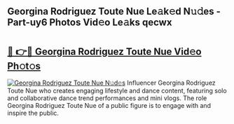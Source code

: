 ## Georgina Rodriguez Toute Nue Le𝚊k𝚎d N𝚞𝚍es - Part-uy6 Photos Vid𝚎o Le𝚊ks qecwx

# <h2><a href="http://fbaru8.evod.top/?m=Georgina+Rodriguez+Toute+Nue">🔗 👉🔴 Georgina Rodriguez Toute Nue Vid𝚎o Ph𝚘t𝚘s</a></h2>

[![Georgina Rodriguez Toute Nue N𝚞d𝚎s](https://i.imgur.com/8V9OHl7.gif)](http://fbaru8.evod.top/?m=Georgina+Rodriguez+Toute+Nue)
Influencer Georgina Rodriguez Toute Nue who creates engaging lifestyle and dance content, featuring solo and collaborative dance trend performances and mini vlogs. The role Georgina Rodriguez Toute Nue of a public figure is to engage with and inspire the public. 
